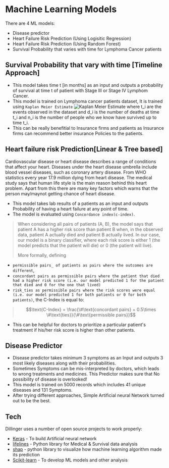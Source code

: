 # Machine Learning Models

There are 4 ML models:

- Disease predictor
- Heart Failure Risk Prediction (Using Logisitic Regression)
- Heart Failure Risk Prediction (Using Random Forest)
- Survival Probability that varies with time for Lymphoma Cancer patients

## Survival Probability that vary with time [Timeline Approach]

- This model takes time t [in months] as an input and outputs a probability of survival at time t of patient with Stage III or Stage IV Lymphom Cancer.
- This model is trained on Lymphoma cancer patients dataset, It is trained using `Kaplan Meier Estimate` 
![Kaplan Meier Estimate](https://static.packt-cdn.com/products/9781839217074/graphics/assets/a4a634ec-27e8-4912-a0b4-852993a64173.png)
where t_i are the events observed in the dataset and d_i is the number of deaths at time t_i and n_i is the number of people who we know have survived up to time t_i.
- This can be really benefitial to Insurance firms and patients as Insurance firms can recommend better insurance Policies to the patients.
 
## Heart failure risk Prediction[Linear & Tree based]

Cardiovascular disease or heart disease describes a range of conditions that affect your heart. Diseases under the heart disease umbrella include blood vessel diseases, such as coronary artery disease. From WHO statistics every year 17.9 million dying from heart disease. The medical study says that human life style is the main reason behind this heart problem. Apart from this there are many key factors which warns that the person may/maynot getting chance of heart disease.

- This model takes lab results of a patients as an input and outputs Probability of having a heart failure at any point of time.
- The model is evaluated using `Concordance index(c-index)`.
>When considering all pairs of patients (A, B), the model says that patient A has a higher risk score than patient B when, in the observed data, patient A actually died and patient B actually lived. In our case, our model is a binary classifier, where each risk score is either 1 (the model predicts that the patient will die) or 0 (the patient will live).
>
> More formally, defining 
- `permissible pairs_ of patients as pairs where the outcomes are different`, 
- `concordant pairs as permissible pairs where the patient that died had a higher risk score (i.e. our model predicted 1 for the patient that died and 0 for the one that lived)`
- `risk_ties as permissible pairs where the risk scores were equal (i.e. our model predicted 1 for both patients or 0 for both patients)`, the C-Index is equal to:
>
> $$\text{C-Index} = \frac{\#\text{concordant pairs} + 0.5\times \#\text{ties}}{\#\text{permissible pairs}}$$
- This can be helpful for doctors to prioritize a particular patient's treatment if his/her risk score is higher than other patients.
  



## Disease Predictor

- Disease predictor takes minimum 3 symptoms as an Input and outputs 3 most likely diseases along with their probabilities. 
- Sometimes Symptoms can be mis-interpreted by doctors, which leads to wrong treatments and medicines. This Predictor makes sure that No possibility of disease is overlooked!
- This model is trained on 5000 records which includes 41 unique diseases and 131 Symptoms. 
- After trying different approaches, Simple Artificial neural Network turned out to be the best.





## Tech

Dillinger uses a number of open source projects to work properly:

- [Keras](https://keras.io/) - To build Artificial neural network
- [lifelines](https://lifelines.readthedocs.io/en/latest/) - Python library for Medical & Survival data analysis
- [shap](https://shap.readthedocs.io/en/latest/index.html) - python library to visualize how machine learning algorithm made its prediction
- [Scikit-learn](https://scikit-learn.org/stable/) - To develop ML models and other analysis

